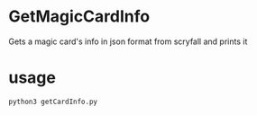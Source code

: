 # GetMagicCardInfo
Gets a magic card's info in json format from scryfall and prints it

# usage
```
python3 getCardInfo.py
```
